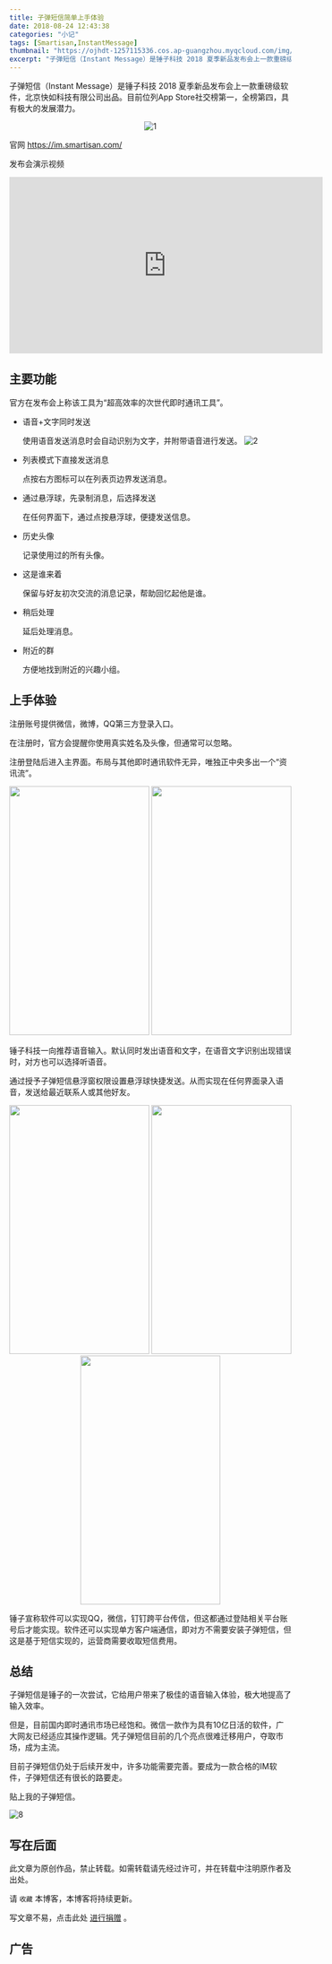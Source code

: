 ```yaml
---
title: 子弹短信简单上手体验
date: 2018-08-24 12:43:38
categories: "小记"
tags: [Smartisan,InstantMessage]
thumbnail: "https://ojhdt-1257115336.cos.ap-guangzhou.myqcloud.com/img/20180825/0.png"
excerpt: "子弹短信（Instant Message）是锤子科技 2018 夏季新品发布会上一款重磅级软件，北京快如科技有限公司出品。目前位列App Store社交榜第一，全榜第四，具有极大的发展潜力。"
---
```

子弹短信（Instant Message）是锤子科技 2018 夏季新品发布会上一款重磅级软件，北京快如科技有限公司出品。目前位列App Store社交榜第一，全榜第四，具有极大的发展潜力。

<div align=center>

![1](https://ojhdt-1257115336.cos.ap-guangzhou.myqcloud.com/img/20180825/1.png)
</div>

官网 https://im.smartisan.com/

发布会演示视频

<iframe width="560" height="315" src="https://www.youtube.com/embed/M3MJBRco7OE?rel=0&amp;start=3670" frameborder="0" allow="autoplay; encrypted-media" allowfullscreen></iframe>

## 主要功能

官方在发布会上称该工具为“超高效率的次世代即时通讯工具”。

- 语音+文字同时发送

    使用语音发送消息时会自动识别为文字，并附带语音进行发送。
![2](https://ojhdt-1257115336.cos.ap-guangzhou.myqcloud.com/img/20180825/2.png)

- 列表模式下直接发送消息

    点按右方图标可以在列表页边界发送消息。
- 通过悬浮球，先录制消息，后选择发送

    在任何界面下，通过点按悬浮球，便捷发送信息。
- 历史头像

    记录使用过的所有头像。
- 这是谁来着

    保留与好友初次交流的消息记录，帮助回忆起他是谁。
- 稍后处理

    延后处理消息。
- 附近的群

    方便地找到附近的兴趣小组。

## 上手体验

注册账号提供微信，微博，QQ第三方登录入口。

在注册时，官方会提醒你使用真实姓名及头像，但通常可以忽略。

注册登陆后进入主界面。布局与其他即时通讯软件无异，唯独正中央多出一个“资讯流”。
<div align=center>
<img src="https://ojhdt-1257115336.cos.ap-guangzhou.myqcloud.com/img/20180825/3.png" width="250" height="444" /> <img src="https://ojhdt-1257115336.cos.ap-guangzhou.myqcloud.com/img/20180825/4.png" width="250" height="444" />
</div>

锤子科技一向推荐语音输入。默认同时发出语音和文字，在语音文字识别出现错误时，对方也可以选择听语音。


通过授予子弹短信悬浮窗权限设置悬浮球快捷发送。从而实现在任何界面录入语音，发送给最近联系人或其他好友。
<div align=center>
<img src="https://ojhdt-1257115336.cos.ap-guangzhou.myqcloud.com/img/20180825/5.png" width="250" height="444" /> <img src="https://ojhdt-1257115336.cos.ap-guangzhou.myqcloud.com/img/20180825/6.png" width="250" height="444" /> <img src="https://ojhdt-1257115336.cos.ap-guangzhou.myqcloud.com/img/20180825/7.png" width="250" height="444" />
</div>

锤子宣称软件可以实现QQ，微信，钉钉跨平台传信，但这都通过登陆相关平台账号后才能实现。软件还可以实现单方客户端通信，即对方不需要安装子弹短信，但这是基于短信实现的，运营商需要收取短信费用。

## 总结

子弹短信是锤子的一次尝试，它给用户带来了极佳的语音输入体验，极大地提高了输入效率。

但是，目前国内即时通讯市场已经饱和。微信一款作为具有10亿日活的软件，广大网友已经适应其操作逻辑。凭子弹短信目前的几个亮点很难迁移用户，夺取市场，成为主流。

目前子弹短信仍处于后续开发中，许多功能需要完善。要成为一款合格的IM软件，子弹短信还有很长的路要走。

贴上我的子弹短信。

![8](https://ojhdt-1257115336.cos.ap-guangzhou.myqcloud.com/img/20180825/8.png)

## 写在后面
此文章为原创作品，禁止转载。如需转载请先经过许可，并在转载中注明原作者及出处。

请 `收藏` 本博客，本博客将持续更新。

写文章不易，点击此处 <a data-fancybox data-src="#modal" href="javascript:;" >进行捐赠</a> 。



 <div style="display: none;" id="modal" > 
 <h2>捐赠</h2> 
 <p>写文章不易，请我喝一杯咖啡吧~ <br>
 <img src="https://blog.ojhdt.com/alipay.png" width="240" height="364" alt="支付宝" /> <img src="https://blog.ojhdt.com/wechat.png" width="240" height="364" alt="微信" /> <br>

点击<a href="https://blog.ojhdt.com/donate">此处</a>前往捐赠详情页。
 </p> 
 </div> 


## 广告
<script async src="//pagead2.googlesyndication.com/pagead/js/adsbygoogle.js"></script>
<ins class="adsbygoogle"
     style="display:block; text-align:center;"
     data-ad-layout="in-article"
     data-ad-format="fluid"
     data-ad-client="ca-pub-1043177129475579"
     data-ad-slot="7254716173"></ins>
<script>
     (adsbygoogle = window.adsbygoogle || []).push({});
</script>



